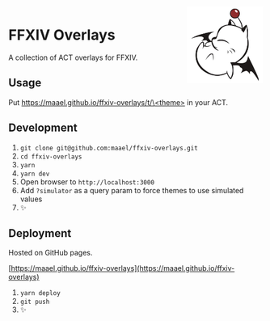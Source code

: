 <img src="https://github.com/maael/ffxiv-overlays/raw/master/static/moogle.jpg" align="right" width="30%" />

# FFXIV Overlays

A collection of ACT overlays for FFXIV.

## Usage

Put [https://maael.github.io/ffxiv-overlays/t/\<theme\>](https://maael.github.io/ffxiv-overlays/t/<theme>) in your ACT.

## Development

1. `git clone git@github.com:maael/ffxiv-overlays.git`
2. `cd ffxiv-overlays`
3. `yarn`
4. `yarn dev`
5. Open browser to `http://localhost:3000`
6. Add `?simulator` as a query param to force themes to use simulated values
7. :sparkles:

## Deployment

Hosted on GitHub pages.

[https://maael.github.io/ffxiv-overlays](https://maael.github.io/ffxiv-overlays)

1. `yarn deploy`
2. `git push`
3. :sparkles: